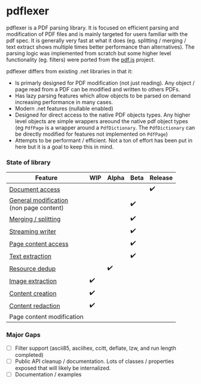 # pdflexer

pdflexer is a PDF parsing library. It is focused on efficient parsing and modification of PDF files and is mainly targeted for users familiar with the pdf spec. It is generally very fast at what it does (eg. splitting / merging / text extract shows multiple times better performance than alternatives). The parsing logic was implemented from scratch but some higher level functionality (eg. filters) were ported from the [pdf.js](https://github.com/mozilla/pdf.js) project.

pdflexer differs from existing .net libraries in that it:

- Is primarly designed for PDF modification (not just reading). Any object / page read from a PDF can be modified and written to others PDFs.
- Has lazy parsing features which allow objects to be parsed on demand increasing performance in many cases.
- Modern .net features (nullable enabled)
- Designed for direct access to the native PDF objects types. Any higher level objects are simple wrappers areound the native pdf object types (eg `PdfPage` is a wrapper around a `PdfDictionary`. The `PdfDictionary` can be directly modified for features not implemented on `PdfPage`)
- Attempts to be performant / efficient. Not a ton of effort has been put in here but it is a goal to keep this in mind.

### State of library

| Feature                                                                            | WIP                | Alpha              | Beta               | Release            |
| ---------------------------------------------------------------------------------- | ------------------ | ------------------ | ------------------ | ------------------ |
| [Document access](docs/basics.md)                                                  |                    |                    |                    | :heavy_check_mark: |
| [General modification](docs/basics.md#modifying-documents) <br> (non page content) |                    |                    | :heavy_check_mark: |                    |
| [Merging / splitting](docs/merge_split.md)                                         |                    |                    | :heavy_check_mark: |                    |
| [Streaming writer](docs/streaming_writer.md)                                       |                    |                    | :heavy_check_mark: |                    |
| [Page content access](docs/page_content.md)                                        |                    |                    | :heavy_check_mark: |                    |
| [Text extraction](docs/text_extraction.md)                                         |                    |                    | :heavy_check_mark: |                    |
| [Resource dedup](docs/streaming_writer.md#resource-deduplication)                  |                    | :heavy_check_mark: |                    |                    |
| [Image extraction](docs/image_extraction.md)                                       | :heavy_check_mark: |                    |                    |                    |
| [Content creation ](docs/content_creation.md)                                      | :heavy_check_mark: |                    |                    |                    |
| [Content redaction ](docs/redaction.md)                                            | :heavy_check_mark: |                    |                    |                    |
| Page content modification                                                          |                    |                    |                    |                    |

### Major Gaps

- [ ] Filter support (ascii85, asciihex, ccitt, deflate, lzw, and run length completed)
- [ ] Public API cleanup / documentation. Lots of classes / properties exposed that will likely be internalized.
- [ ] Documentation / examples

